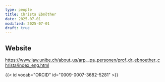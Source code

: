 ```yaml
---
type: people
title: Christa Ebnöther
date: 2025-07-01
modified: 2025-07-01
draft: true
---
```


<!-- position title, institution -->

<!--
## E-mail

-->

## Website

https://www.iaw.unibe.ch/about_us/arp__pa_personen/prof_dr_ebnoether_christa/index_eng.html


{{< id vocab="ORCID" id="0009-0007-3682-5281" >}}


<!-- Description -->
